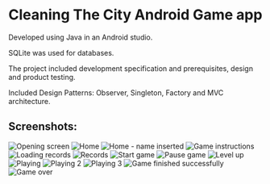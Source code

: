 # Cleaning The City Android Game app

Developed using Java in an Android studio.

SQLite was used for databases.

The project included development specification and prerequisites, design and product testing.

Included Design Patterns: Observer, Singleton, Factory and MVC architecture.

## Screenshots:
![Opening screen](https://github.com/Dorshamir55/CleaningTheCity/raw/master/ScreenShots/Opening_screen.jpg)
![Home](https://github.com/Dorshamir55/CleaningTheCity/raw/master/ScreenShots/Home.jpg)
![Home - name inserted](https://github.com/Dorshamir55/CleaningTheCity/raw/master/ScreenShots/Home_name_inserted.jpg)
![Game instructions](https://github.com/Dorshamir55/CleaningTheCity/raw/master/ScreenShots/Game_instructions.jpg)
![Loading records](https://github.com/Dorshamir55/CleaningTheCity/raw/master/ScreenShots/Loading_records.jpg)
![Records](https://github.com/Dorshamir55/CleaningTheCity/raw/master/ScreenShots/Records.jpg)
![Start game](https://github.com/Dorshamir55/CleaningTheCity/raw/master/ScreenShots/Start_game.jpg)
![Pause game](https://github.com/Dorshamir55/CleaningTheCity/raw/master/ScreenShots/Pause_game.jpg)
![Level up](https://github.com/Dorshamir55/CleaningTheCity/raw/master/ScreenShots/Level_up.jpg)
![Playing](https://github.com/Dorshamir55/CleaningTheCity/raw/master/ScreenShots/Playing.jpg)
![Playing 2](https://github.com/Dorshamir55/CleaningTheCity/raw/master/ScreenShots/Playing_2.jpg)
![Playing 3](https://github.com/Dorshamir55/CleaningTheCity/raw/master/ScreenShots/Playing_3.jpg)
![Game finished successfully](https://github.com/Dorshamir55/CleaningTheCity/raw/master/ScreenShots/Game_finished_successfully.jpg)
![Game over](https://github.com/Dorshamir55/CleaningTheCity/raw/master/ScreenShots/Game_over.jpg)



